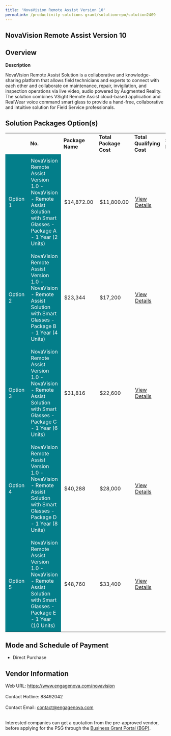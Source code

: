 ```yaml
---
title: 'NovaVision Remote Assist Version 10'
permalink: /productivity-solutions-grant/solutionrepo/solution2409
---
```


## NovaVision Remote Assist Version 10

## Overview

**Description**

NovaVision Remote Assist Solution is a collaborative and knowledge-sharing platform that allows field technicians and experts to connect with each other and collaborate on maintenance, repair, invigilation, and inspection operations via live video, audio powered by Augmented Reality. The solution combines VSight Remote Assist cloud-based application and RealWear voice command smart glass to provide a hand-free, collaborative and intuitive solution for Field Service professionals.

## Solution Packages Option(s)

<table>
<th>
<td><b>No.</b></td>
<td><b>Package Name</b></td>
<td><b>Total Package Cost</b></td>
<td><b>Total Qualifying Cost</b></td>
<td><b>Solution Details</b></td>
</th>
<tr>
<td style='padding: 10px; background-color: #037E8A; color: #FFFFFF;'>Option 1</td>
<td style='padding: 10px; background-color: #037E8A; color: #FFFFFF;'>NovaVision Remote Assist Version 1.0 - NovaVision - Remote Assist Solution with Smart Glasses - Package A - 1 Year (2 Units)</td>
<td style='padding: 10px;'>$14,872.00</td>
<td style='padding: 10px;'>$11,800.00</td>
<td style='padding: 10px;'><a href='https://www.gobusiness.gov.sg/images/psg/Engage_Nova_20210215_Desensitised_Annex_3_Part_1.pdf' target='_blank'>View Details</a></td>
</tr>
<tr>
<td style='padding: 10px; background-color: #037E8A; color: #FFFFFF;'>Option 2</td>
<td style='padding: 10px; background-color: #037E8A; color: #FFFFFF;'>NovaVision Remote Assist Version 1.0 - NovaVision - Remote Assist Solution with Smart Glasses - Package B - 1 Year (4 Units)</td>
<td style='padding: 10px;'>$23,344</td>
<td style='padding: 10px;'>$17,200</td>
<td style='padding: 10px;'><a href='https://www.gobusiness.gov.sg/images/psg/Engage_Nova_20210215_Desensitised_Annex_3_Part_2.pdf' target='_blank'>View Details</a></td>
</tr>
<tr>
<td style='padding: 10px; background-color: #037E8A; color: #FFFFFF;'>Option 3</td>
<td style='padding: 10px; background-color: #037E8A; color: #FFFFFF;'>NovaVision Remote Assist Version 1.0 - NovaVision - Remote Assist Solution with Smart Glasses - Package C - 1 Year (6 Units)</td>
<td style='padding: 10px;'>$31,816</td>
<td style='padding: 10px;'>$22,600</td>
<td style='padding: 10px;'><a href='https://www.gobusiness.gov.sg/images/psg/Engage_Nova_20210215_Desensitised_Annex_3_Part_3.pdf' target='_blank'>View Details</a></td>
</tr>
<tr>
<td style='padding: 10px; background-color: #037E8A; color: #FFFFFF;'>Option 4</td>
<td style='padding: 10px; background-color: #037E8A; color: #FFFFFF;'>NovaVision Remote Assist Version 1.0 - NovaVision - Remote Assist Solution with Smart Glasses - Package D - 1 Year (8 Units)</td>
<td style='padding: 10px;'>$40,288</td>
<td style='padding: 10px;'>$28,000</td>
<td style='padding: 10px;'><a href='https://www.gobusiness.gov.sg/images/psg/Engage_Nova_20210215_Desensitised_Annex_3_Part_4.pdf' target='_blank'>View Details</a></td>
</tr>
<tr>
<td style='padding: 10px; background-color: #037E8A; color: #FFFFFF;'>Option 5</td>
<td style='padding: 10px; background-color: #037E8A; color: #FFFFFF;'>NovaVision Remote Assist Version 1.0 - NovaVision - Remote Assist Solution with Smart Glasses - Package E - 1 Year (10 Units)</td>
<td style='padding: 10px;'>$48,760</td>
<td style='padding: 10px;'>$33,400</td>
<td style='padding: 10px;'><a href='https://www.gobusiness.gov.sg/images/psg/Engage_Nova_20210215_Desensitised_Annex_3_Part_5.pdf' target='_blank'>View Details</a></td>
</tr>
</table>

## Mode and Schedule of Payment

 - Direct Purchase

## Vendor Information

 Web URL: https://www.engagenova.com/novavision <br><br>Contact Hotline: 88492042 <br><br>Contact Email: contact@engagenova.com <br><br>

Interested companies can get a quotation from the pre-approved vendor, before applying for the PSG through the <a href='https://www.businessgrants.gov.sg/' target='_blank' rel='noopener'>Business Grant Portal (BGP)</a>.

<script src="/jquery/resize-tables.js"></script>
